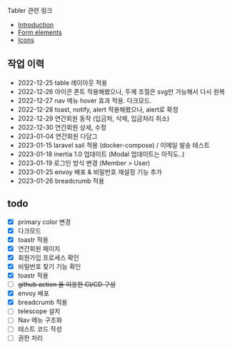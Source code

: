 Tabler 관련 링크
* [Introduction](https://preview.tabler.io/docs/)
* [Form elements](https://preview.tabler.io/form-elements.html)
* [Icons](https://preview.tabler.io/icons.html)

## 작업 이력
- 2022-12-25 table 레이아웃 적용
- 2022-12-26 아이콘 폰트 적용해봤으나, 두께 조절은 svg만 가능해서 다시 원복
- 2022-12-27 nav 메뉴 hover 효과 적용. 다크모드. 
- 2022-12-28 toast, notify, alert 적용해봤으나, alert로 확정
- 2022-12-29 연간회원 동작 (입금처, 삭제, 입금처리 취소)
- 2022-12-30 연간회원 상세, 수정 
- 2023-01-04 연간회원 다담그
- 2023-01-15 laravel sail 적용 (docker-compose) / 이메일 발송 테스트 
- 2023-01-18 inertia 1.0 업데이트 (Modal 업데이트는 아직도..)
- 2023-01-19 로그인 방식 변경 (Member > User)
- 2023-01-25 envoy 배포 & 비밀번호 재설정 기능 추가 
- 2023-01-26 breadcrumb 적용 


## todo
- [x] primary color 변경
- [x] 다크모드
- [x] toastr 적용
- [x] 연간회원 페이지 
- [x] 회원가입 프로세스 확인
- [x] 비밀번호 찾기 기능 확인
- [x] toastr 적용
- [ ] ~~github action 을 이용한 CI/CD 구성~~
- [x] envoy 배포
- [x] breadcrumb 적용
- [ ] telescope 설치
- [ ] Nav 메뉴 구조화
- [ ] 테스트 코드 작성
- [ ] 권한 처리
